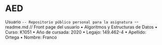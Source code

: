 # AED
Usuario
`-- Repositorio público personal para la asignatura
 `-- readme.md // Front page del usuario
• Algoritmos y Estructuras de Datos
• Curso: K1051
• Año de cursada: 2020
• Legajo: 149.462-4
• Apellido: Ortega
• Nombre: Franco
